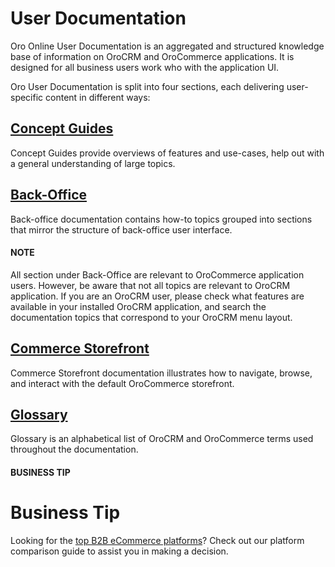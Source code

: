 <!-- meta: description = Concept guides, back-office, and storefront user documentation -->

<a id="user-documentation"></a>

# User Documentation

Oro Online User Documentation is an aggregated and structured knowledge base of information on OroCRM and OroCommerce applications. It is designed for all business users work who with the application UI.

Oro User Documentation is split into four sections, each delivering user-specific content in different ways:

<h2><a href="concept-guides/">Concept Guides</a></h2>
<p>Concept Guides provide overviews of features and use-cases, help out with a general understanding of large topics.</p><h2><a href="back-office/">Back-Office</a></h2>
<p>Back-office documentation contains how-to topics grouped into sections that mirror the structure of back-office user interface.</p>

#### NOTE
All section under Back-Office are relevant to OroCommerce application users. However, be aware that not all topics are relevant to OroCRM application. If you are an OroCRM user, please check what features are available in your installed OroCRM application, and search the documentation topics that correspond to your OroCRM menu layout.

<h2><a href="storefront/">Commerce Storefront</a></h2>
<p>Commerce Storefront documentation illustrates how to navigate, browse, and interact with the default OroCommerce storefront.</p><h2><a href="glossary/">Glossary</a></h2>
<p>Glossary is an alphabetical list of OroCRM and OroCommerce terms used throughout the documentation.</p>

#### BUSINESS TIP
# Business Tip

Looking for the <a href="https://oroinc.com/b2b-ecommerce/b2b-ecommerce-comparison" target="_blank">top B2B eCommerce platforms</a>? Check out our platform comparison guide to assist you in making a decision.

